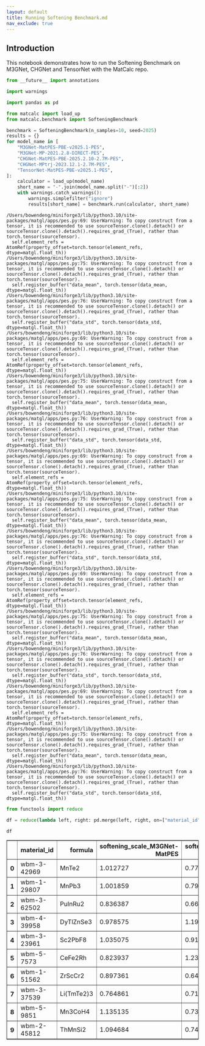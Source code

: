 ```yaml
---
layout: default
title: Running Softening Benchmark.md
nav_exclude: true
---
```


## Introduction

This notebook demonstrates how to run the Softening Benchmark on M3GNet, CHGNet and TensorNet with the MatCalc repo.


```python
from __future__ import annotations

import warnings

import pandas as pd

from matcalc import load_up
from matcalc.benchmark import SofteningBenchmark
```


```python
benchmark = SofteningBenchmark(n_samples=10, seed=2025)
results = {}
for model_name in [
    "M3GNet-MatPES-PBE-v2025.1-PES",
    "M3GNet-MP-2021.2.8-DIRECT-PES",
    "CHGNet-MatPES-PBE-2025.2.10-2.7M-PES",
    "CHGNet-MPtrj-2023.12.1-2.7M-PES",
    "TensorNet-MatPES-PBE-v2025.1-PES",
]:
    calculator = load_up(model_name)
    short_name = "-".join(model_name.split("-")[:2])
    with warnings.catch_warnings():
        warnings.simplefilter("ignore")
        results[short_name] = benchmark.run(calculator, short_name)
```

    /Users/bowendeng/miniforge3/lib/python3.10/site-packages/matgl/apps/pes.py:69: UserWarning: To copy construct from a tensor, it is recommended to use sourceTensor.clone().detach() or sourceTensor.clone().detach().requires_grad_(True), rather than torch.tensor(sourceTensor).
      self.element_refs = AtomRef(property_offset=torch.tensor(element_refs, dtype=matgl.float_th))
    /Users/bowendeng/miniforge3/lib/python3.10/site-packages/matgl/apps/pes.py:75: UserWarning: To copy construct from a tensor, it is recommended to use sourceTensor.clone().detach() or sourceTensor.clone().detach().requires_grad_(True), rather than torch.tensor(sourceTensor).
      self.register_buffer("data_mean", torch.tensor(data_mean, dtype=matgl.float_th))
    /Users/bowendeng/miniforge3/lib/python3.10/site-packages/matgl/apps/pes.py:76: UserWarning: To copy construct from a tensor, it is recommended to use sourceTensor.clone().detach() or sourceTensor.clone().detach().requires_grad_(True), rather than torch.tensor(sourceTensor).
      self.register_buffer("data_std", torch.tensor(data_std, dtype=matgl.float_th))
    /Users/bowendeng/miniforge3/lib/python3.10/site-packages/matgl/apps/pes.py:69: UserWarning: To copy construct from a tensor, it is recommended to use sourceTensor.clone().detach() or sourceTensor.clone().detach().requires_grad_(True), rather than torch.tensor(sourceTensor).
      self.element_refs = AtomRef(property_offset=torch.tensor(element_refs, dtype=matgl.float_th))
    /Users/bowendeng/miniforge3/lib/python3.10/site-packages/matgl/apps/pes.py:75: UserWarning: To copy construct from a tensor, it is recommended to use sourceTensor.clone().detach() or sourceTensor.clone().detach().requires_grad_(True), rather than torch.tensor(sourceTensor).
      self.register_buffer("data_mean", torch.tensor(data_mean, dtype=matgl.float_th))
    /Users/bowendeng/miniforge3/lib/python3.10/site-packages/matgl/apps/pes.py:76: UserWarning: To copy construct from a tensor, it is recommended to use sourceTensor.clone().detach() or sourceTensor.clone().detach().requires_grad_(True), rather than torch.tensor(sourceTensor).
      self.register_buffer("data_std", torch.tensor(data_std, dtype=matgl.float_th))
    /Users/bowendeng/miniforge3/lib/python3.10/site-packages/matgl/apps/pes.py:69: UserWarning: To copy construct from a tensor, it is recommended to use sourceTensor.clone().detach() or sourceTensor.clone().detach().requires_grad_(True), rather than torch.tensor(sourceTensor).
      self.element_refs = AtomRef(property_offset=torch.tensor(element_refs, dtype=matgl.float_th))
    /Users/bowendeng/miniforge3/lib/python3.10/site-packages/matgl/apps/pes.py:75: UserWarning: To copy construct from a tensor, it is recommended to use sourceTensor.clone().detach() or sourceTensor.clone().detach().requires_grad_(True), rather than torch.tensor(sourceTensor).
      self.register_buffer("data_mean", torch.tensor(data_mean, dtype=matgl.float_th))
    /Users/bowendeng/miniforge3/lib/python3.10/site-packages/matgl/apps/pes.py:76: UserWarning: To copy construct from a tensor, it is recommended to use sourceTensor.clone().detach() or sourceTensor.clone().detach().requires_grad_(True), rather than torch.tensor(sourceTensor).
      self.register_buffer("data_std", torch.tensor(data_std, dtype=matgl.float_th))
    /Users/bowendeng/miniforge3/lib/python3.10/site-packages/matgl/apps/pes.py:69: UserWarning: To copy construct from a tensor, it is recommended to use sourceTensor.clone().detach() or sourceTensor.clone().detach().requires_grad_(True), rather than torch.tensor(sourceTensor).
      self.element_refs = AtomRef(property_offset=torch.tensor(element_refs, dtype=matgl.float_th))
    /Users/bowendeng/miniforge3/lib/python3.10/site-packages/matgl/apps/pes.py:75: UserWarning: To copy construct from a tensor, it is recommended to use sourceTensor.clone().detach() or sourceTensor.clone().detach().requires_grad_(True), rather than torch.tensor(sourceTensor).
      self.register_buffer("data_mean", torch.tensor(data_mean, dtype=matgl.float_th))
    /Users/bowendeng/miniforge3/lib/python3.10/site-packages/matgl/apps/pes.py:76: UserWarning: To copy construct from a tensor, it is recommended to use sourceTensor.clone().detach() or sourceTensor.clone().detach().requires_grad_(True), rather than torch.tensor(sourceTensor).
      self.register_buffer("data_std", torch.tensor(data_std, dtype=matgl.float_th))
    /Users/bowendeng/miniforge3/lib/python3.10/site-packages/matgl/apps/pes.py:69: UserWarning: To copy construct from a tensor, it is recommended to use sourceTensor.clone().detach() or sourceTensor.clone().detach().requires_grad_(True), rather than torch.tensor(sourceTensor).
      self.element_refs = AtomRef(property_offset=torch.tensor(element_refs, dtype=matgl.float_th))
    /Users/bowendeng/miniforge3/lib/python3.10/site-packages/matgl/apps/pes.py:75: UserWarning: To copy construct from a tensor, it is recommended to use sourceTensor.clone().detach() or sourceTensor.clone().detach().requires_grad_(True), rather than torch.tensor(sourceTensor).
      self.register_buffer("data_mean", torch.tensor(data_mean, dtype=matgl.float_th))
    /Users/bowendeng/miniforge3/lib/python3.10/site-packages/matgl/apps/pes.py:76: UserWarning: To copy construct from a tensor, it is recommended to use sourceTensor.clone().detach() or sourceTensor.clone().detach().requires_grad_(True), rather than torch.tensor(sourceTensor).
      self.register_buffer("data_std", torch.tensor(data_std, dtype=matgl.float_th))



```python
from functools import reduce

df = reduce(lambda left, right: pd.merge(left, right, on=["material_id", "formula"], how="inner"), results.values())
```


```python
df
```




<div>
<style scoped>
    .dataframe tbody tr th:only-of-type {
        vertical-align: middle;
    }

    .dataframe tbody tr th {
        vertical-align: top;
    }

    .dataframe thead th {
        text-align: right;
    }
</style>
<table border="1" class="dataframe">
  <thead>
    <tr style="text-align: right;">
      <th></th>
      <th>material_id</th>
      <th>formula</th>
      <th>softening_scale_M3GNet-MatPES</th>
      <th>softening_scale_M3GNet-MP</th>
      <th>softening_scale_CHGNet-MatPES</th>
      <th>softening_scale_CHGNet-MPtrj</th>
      <th>softening_scale_TensorNet-MatPES</th>
    </tr>
  </thead>
  <tbody>
    <tr>
      <th>0</th>
      <td>wbm-3-42969</td>
      <td>MnTe2</td>
      <td>1.012727</td>
      <td>0.778262</td>
      <td>0.910873</td>
      <td>0.765415</td>
      <td>0.954871</td>
    </tr>
    <tr>
      <th>1</th>
      <td>wbm-1-29807</td>
      <td>MnPb3</td>
      <td>1.001859</td>
      <td>0.791068</td>
      <td>1.010574</td>
      <td>0.757637</td>
      <td>0.948157</td>
    </tr>
    <tr>
      <th>2</th>
      <td>wbm-3-62502</td>
      <td>PuInRu2</td>
      <td>0.836387</td>
      <td>0.667928</td>
      <td>0.923504</td>
      <td>0.645383</td>
      <td>0.984949</td>
    </tr>
    <tr>
      <th>3</th>
      <td>wbm-4-39958</td>
      <td>DyTlZnSe3</td>
      <td>0.978575</td>
      <td>1.194938</td>
      <td>0.882973</td>
      <td>0.817942</td>
      <td>0.872786</td>
    </tr>
    <tr>
      <th>4</th>
      <td>wbm-3-23961</td>
      <td>Sc2PbF8</td>
      <td>1.035075</td>
      <td>0.910110</td>
      <td>1.009988</td>
      <td>0.979037</td>
      <td>0.942333</td>
    </tr>
    <tr>
      <th>5</th>
      <td>wbm-5-7573</td>
      <td>CeFe2Rh</td>
      <td>0.823937</td>
      <td>1.236098</td>
      <td>0.876943</td>
      <td>0.891998</td>
      <td>1.049308</td>
    </tr>
    <tr>
      <th>6</th>
      <td>wbm-1-51562</td>
      <td>ZrScCr2</td>
      <td>0.897361</td>
      <td>0.641984</td>
      <td>0.876990</td>
      <td>0.645717</td>
      <td>0.824205</td>
    </tr>
    <tr>
      <th>7</th>
      <td>wbm-3-37539</td>
      <td>Li(TmTe2)3</td>
      <td>0.764861</td>
      <td>0.714281</td>
      <td>0.778819</td>
      <td>0.819389</td>
      <td>0.819368</td>
    </tr>
    <tr>
      <th>8</th>
      <td>wbm-5-9851</td>
      <td>Mn3CoH4</td>
      <td>1.135135</td>
      <td>0.732736</td>
      <td>0.994660</td>
      <td>0.739150</td>
      <td>0.896947</td>
    </tr>
    <tr>
      <th>9</th>
      <td>wbm-2-45812</td>
      <td>ThMnSi2</td>
      <td>1.094684</td>
      <td>0.740175</td>
      <td>0.962078</td>
      <td>0.833515</td>
      <td>0.951027</td>
    </tr>
  </tbody>
</table>
</div>
